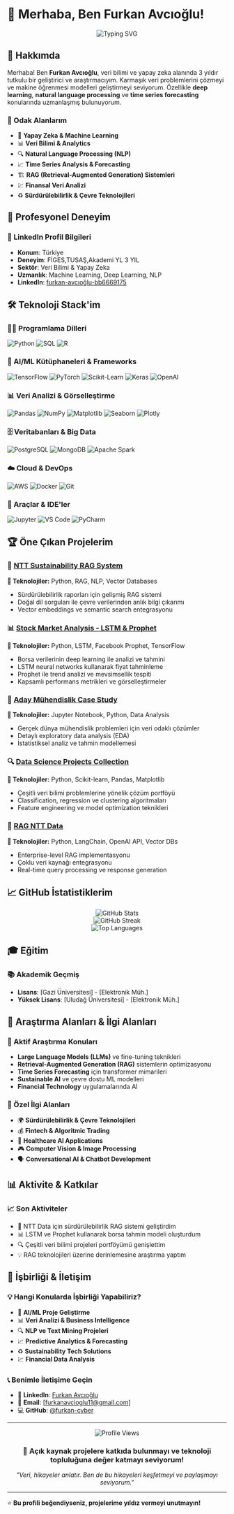 # 👋 Merhaba, Ben Furkan Avcıoğlu!

<div align="center">
  <img src="https://readme-typing-svg.herokuapp.com?font=Fira+Code&pause=1000&color=2196F3&center=true&vCenter=true&width=435&lines=Data+Scientist+%26+AI+Engineer;Machine+Learning+Enthusiast;Python+Developer;Yapay+Zeka+Uzman%C4%B1" alt="Typing SVG" />
</div>

## 🚀 Hakkımda

Merhaba! Ben **Furkan Avcıoğlu**, veri bilimi ve yapay zeka alanında  3 yıldır tutkulu bir geliştirici ve araştırmacıyım. Karmaşık veri problemlerini çözmeyi ve makine öğrenmesi modelleri geliştirmeyi seviyorum. Özellikle **deep learning**, **natural language processing** ve **time series forecasting** konularında uzmanlaşmış bulunuyorum.

### 🎯 Odak Alanlarım
- 🤖 **Yapay Zeka & Machine Learning**
- 📊 **Veri Bilimi & Analytics** 
- 🔍 **Natural Language Processing (NLP)**
- 📈 **Time Series Analysis & Forecasting**
- 🏗️ **RAG (Retrieval-Augmented Generation) Sistemleri**
- 💹 **Finansal Veri Analizi**
- ♻️ **Sürdürülebilirlik & Çevre Teknolojileri**

## 💼 Profesyonel Deneyim

### 📍 LinkedIn Profil Bilgileri
- **Konum**: Türkiye
- **Deneyim**: FİGES,TUSAŞ,Akademi YL 3 YIL
- **Sektör**: Veri Bilimi & Yapay Zeka
- **Uzmanlık**: Machine Learning, Deep Learning, NLP
- **LinkedIn**: [furkan-avcıoğlu-bb6669175](https://www.linkedin.com/in/furkan-avc%C4%B1o%C4%9Flu-bb6669175/)

## 🛠️ Teknoloji Stack'im

### 👨‍💻 Programlama Dilleri
![Python](https://img.shields.io/badge/Python-3776AB?style=for-the-badge&logo=python&logoColor=white)
![SQL](https://img.shields.io/badge/SQL-336791?style=for-the-badge&logo=postgresql&logoColor=white)
![R](https://img.shields.io/badge/R-276DC3?style=for-the-badge&logo=r&logoColor=white)

### 🤖 AI/ML Kütüphaneleri & Frameworks
![TensorFlow](https://img.shields.io/badge/TensorFlow-FF6F00?style=for-the-badge&logo=tensorflow&logoColor=white)
![PyTorch](https://img.shields.io/badge/PyTorch-EE4C2C?style=for-the-badge&logo=pytorch&logoColor=white)
![Scikit-Learn](https://img.shields.io/badge/scikit_learn-F7931E?style=for-the-badge&logo=scikit-learn&logoColor=white)
![Keras](https://img.shields.io/badge/Keras-D00000?style=for-the-badge&logo=keras&logoColor=white)
![OpenAI](https://img.shields.io/badge/OpenAI-412991?style=for-the-badge&logo=openai&logoColor=white)

### 📊 Veri Analizi & Görselleştirme
![Pandas](https://img.shields.io/badge/Pandas-150458?style=for-the-badge&logo=pandas&logoColor=white)
![NumPy](https://img.shields.io/badge/NumPy-013243?style=for-the-badge&logo=numpy&logoColor=white)
![Matplotlib](https://img.shields.io/badge/Matplotlib-11557c?style=for-the-badge&logo=python&logoColor=white)
![Seaborn](https://img.shields.io/badge/Seaborn-3776AB?style=for-the-badge&logo=python&logoColor=white)
![Plotly](https://img.shields.io/badge/Plotly-3F4F75?style=for-the-badge&logo=plotly&logoColor=white)

### 🗄️ Veritabanları & Big Data
![PostgreSQL](https://img.shields.io/badge/PostgreSQL-336791?style=for-the-badge&logo=postgresql&logoColor=white)
![MongoDB](https://img.shields.io/badge/MongoDB-47A248?style=for-the-badge&logo=mongodb&logoColor=white)
![Apache Spark](https://img.shields.io/badge/Apache_Spark-E25A1C?style=for-the-badge&logo=apache-spark&logoColor=white)

### ☁️ Cloud & DevOps
![AWS](https://img.shields.io/badge/AWS-232F3E?style=for-the-badge&logo=amazon-aws&logoColor=white)
![Docker](https://img.shields.io/badge/Docker-2496ED?style=for-the-badge&logo=docker&logoColor=white)
![Git](https://img.shields.io/badge/Git-F05032?style=for-the-badge&logo=git&logoColor=white)

### 🔧 Araçlar & IDE'ler
![Jupyter](https://img.shields.io/badge/Jupyter-F37626?style=for-the-badge&logo=jupyter&logoColor=white)
![VS Code](https://img.shields.io/badge/VS_Code-007ACC?style=for-the-badge&logo=visual-studio-code&logoColor=white)
![PyCharm](https://img.shields.io/badge/PyCharm-000000?style=for-the-badge&logo=pycharm&logoColor=white)

## 🏆 Öne Çıkan Projelerim

### 🌱 [NTT Sustainability RAG System](https://github.com/furkan-cyber/ntt-sustainability-rag)
**🔧 Teknolojiler:** Python, RAG, NLP, Vector Databases
- Sürdürülebilirlik raporları için gelişmiş RAG sistemi
- Doğal dil sorguları ile çevre verilerinden anlık bilgi çıkarımı
- Vector embeddings ve semantic search entegrasyonu

### 📊 [Stock Market Analysis - LSTM & Prophet](https://github.com/furkan-cyber/Stock_Market_Analysis_LSTM_Prophet)
**🔧 Teknolojiler:** Python, LSTM, Facebook Prophet, TensorFlow
- Borsa verilerinin deep learning ile analizi ve tahmini
- LSTM neural networks kullanarak fiyat tahminleme
- Prophet ile trend analizi ve mevsimsellik tespiti
- Kapsamlı performans metrikleri ve görselleştirmeler

### 🎯 [Aday Mühendislik Case Study](https://github.com/furkan-cyber/Aday_M-hendislik_Case)
**🔧 Teknolojiler:** Jupyter Notebook, Python, Data Analysis
- Gerçek dünya mühendislik problemleri için veri odaklı çözümler
- Detaylı exploratory data analysis (EDA)
- İstatistiksel analiz ve tahmin modellemesi

### 🔍 [Data Science Projects Collection](https://github.com/furkan-cyber/Data_Science_Projects-Python-)
**🔧 Teknolojiler:** Python, Scikit-learn, Pandas, Matplotlib
- Çeşitli veri bilimi problemlerine yönelik çözüm portföyü
- Classification, regression ve clustering algoritmaları
- Feature engineering ve model optimization teknikleri

### 🚀 [RAG NTT Data](https://github.com/furkan-cyber/ragnttdata)
**🔧 Teknolojiler:** Python, LangChain, OpenAI API, Vector DBs
- Enterprise-level RAG implementasyonu
- Çoklu veri kaynağı entegrasyonu
- Real-time query processing ve response generation

## 📈 GitHub İstatistiklerim

<div align="center">
  <img src="https://github-readme-stats.vercel.app/api?username=furkan-cyber&show_icons=true&theme=radical&hide_border=true&count_private=true" alt="GitHub Stats" />
</div>

<div align="center">
  <img src="https://github-readme-streak-stats.herokuapp.com/?user=furkan-cyber&theme=radical&hide_border=true" alt="GitHub Streak" />
</div>

<div align="center">
  <img src="https://github-readme-stats.vercel.app/api/top-langs/?username=furkan-cyber&layout=compact&theme=radical&hide_border=true" alt="Top Languages" />
</div>

## 🎓 Eğitim

### 📚 Akademik Geçmiş
- **Lisans**: [Gazi Üniversitesi] - [Elektronik Müh.]
- **Yüksek Lisans**: [Uludağ Üniversitesi] - [Elektronik Müh.] 


## 🔬 Araştırma Alanları & İlgi Alanları

### 🎯 Aktif Araştırma Konuları
- **Large Language Models (LLMs)** ve fine-tuning teknikleri
- **Retrieval-Augmented Generation (RAG)** sistemlerin optimizasyonu  
- **Time Series Forecasting** için transformer mimarileri
- **Sustainable AI** ve çevre dostu ML modelleri
- **Financial Technology** uygulamalarında AI

### 🌟 Özel İlgi Alanları
- 🌍 **Sürdürülebilirlik & Çevre Teknolojileri**
- 💰 **Fintech & Algoritmic Trading**
- 🏥 **Healthcare AI Applications**
- 🎮 **Computer Vision & Image Processing**
- 🗣️ **Conversational AI & Chatbot Development**

## 📊 Aktivite & Katkılar



### 📈 Son Aktiviteler
- 🚀 NTT Data için sürdürülebilirlik RAG sistemi geliştirdim
- 📊 LSTM ve Prophet kullanarak borsa tahmin modeli oluşturdum
- 🔍 Çeşitli veri bilimi projeleri portföyümü genişlettim
- 💡 RAG teknolojileri üzerine derinlemesine araştırma yaptım

## 🤝 İşbirliği & İletişim

### 💡 Hangi Konularda İşbirliği Yapabiliriz?
- 🤖 **AI/ML Proje Geliştirme**
- 📊 **Veri Analizi & Business Intelligence**
- 🔍 **NLP ve Text Mining Projeleri**
- 📈 **Predictive Analytics & Forecasting**
- ♻️ **Sustainability Tech Solutions**
- 💹 **Financial Data Analysis**

### 📞 Benimle İletişime Geçin
- 💼 **LinkedIn**: [Furkan Avcıoğlu](https://www.linkedin.com/in/furkan-avc%C4%B1o%C4%9Flu-bb6669175/)
- 📧 **Email**: [furkanavcioglu11@gmail.com]
- 💻 **GitHub**: [@furkan-cyber](https://github.com/furkan-cyber)

---

<div align="center">
  <img src="https://komarev.com/ghpvc/?username=furkan-cyber&color=blueviolet&style=flat-square&label=Profil+Görüntüleme" alt="Profile Views" />
</div>

<div align="center">
  <h3>💝 Açık kaynak projelere katkıda bulunmayı ve teknoloji topluluğuna değer katmayı seviyorum!</h3>
  <p><em>"Veri, hikayeler anlatır. Ben de bu hikayeleri keşfetmeyi ve paylaşmayı seviyorum."</em></p>
</div>

---

⭐ **Bu profili beğendiyseniz, projelerime yıldız vermeyi unutmayın!**

